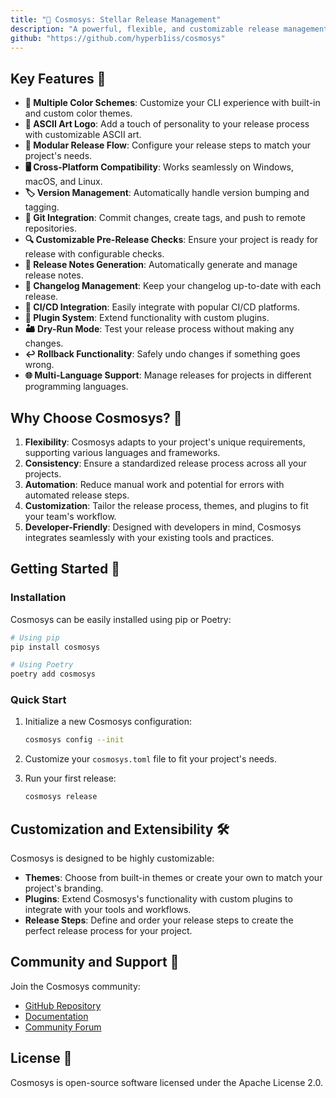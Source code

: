 ```yaml
---
title: "🌠 Cosmosys: Stellar Release Management"
description: "A powerful, flexible, and customizable release management tool designed to streamline your software deployment process."
github: "https://github.com/hyperb1iss/cosmosys"
---
```


## Key Features 🚀

- **🌈 Multiple Color Schemes**: Customize your CLI experience with built-in and custom color themes.
- **🎨 ASCII Art Logo**: Add a touch of personality to your release process with customizable ASCII art.
- **🔧 Modular Release Flow**: Configure your release steps to match your project's needs.
- **🖥️ Cross-Platform Compatibility**: Works seamlessly on Windows, macOS, and Linux.
- **🏷️ Version Management**: Automatically handle version bumping and tagging.
- **🐙 Git Integration**: Commit changes, create tags, and push to remote repositories.
- **🔍 Customizable Pre-Release Checks**: Ensure your project is ready for release with configurable checks.
- **📝 Release Notes Generation**: Automatically generate and manage release notes.
- **📜 Changelog Management**: Keep your changelog up-to-date with each release.
- **🔗 CI/CD Integration**: Easily integrate with popular CI/CD platforms.
- **🧩 Plugin System**: Extend functionality with custom plugins.
- **🏜️ Dry-Run Mode**: Test your release process without making any changes.
- **↩️ Rollback Functionality**: Safely undo changes if something goes wrong.
- **🌐 Multi-Language Support**: Manage releases for projects in different programming languages.

## Why Choose Cosmosys? 🤔

1. **Flexibility**: Cosmosys adapts to your project's unique requirements, supporting various languages and frameworks.
2. **Consistency**: Ensure a standardized release process across all your projects.
3. **Automation**: Reduce manual work and potential for errors with automated release steps.
4. **Customization**: Tailor the release process, themes, and plugins to fit your team's workflow.
5. **Developer-Friendly**: Designed with developers in mind, Cosmosys integrates seamlessly with your existing tools and practices.

## Getting Started 🚀

### Installation

Cosmosys can be easily installed using pip or Poetry:

```bash
# Using pip
pip install cosmosys

# Using Poetry
poetry add cosmosys
```

### Quick Start

1. Initialize a new Cosmosys configuration:

   ```bash
   cosmosys config --init
   ```

2. Customize your `cosmosys.toml` file to fit your project's needs.

3. Run your first release:

   ```bash
   cosmosys release
   ```

## Customization and Extensibility 🛠️

Cosmosys is designed to be highly customizable:

- **Themes**: Choose from built-in themes or create your own to match your project's branding.
- **Plugins**: Extend Cosmosys's functionality with custom plugins to integrate with your tools and workflows.
- **Release Steps**: Define and order your release steps to create the perfect release process for your project.

## Community and Support 🤝

Join the Cosmosys community:

- [GitHub Repository](https://github.com/hyperb1iss/cosmosys)
- [Documentation](https://cosmosys.readthedocs.io/)
- [Community Forum](https://community.cosmosys.com)

## License 📄

Cosmosys is open-source software licensed under the Apache License 2.0.
